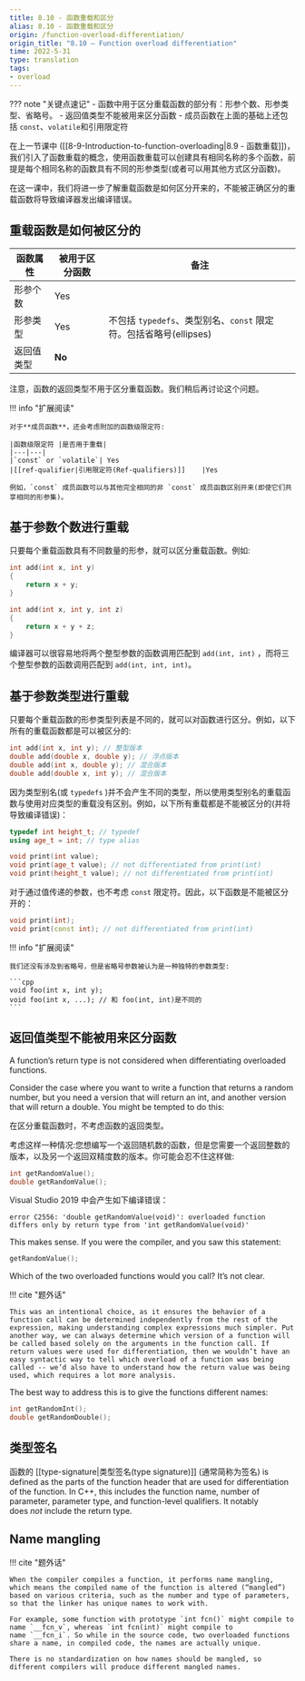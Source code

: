 ```yaml
---
title: 8.10 - 函数重载和区分
alias: 8.10 - 函数重载和区分
origin: /function-overload-differentiation/
origin_title: "8.10 — Function overload differentiation"
time: 2022-5-31
type: translation
tags:
- overload
---
```


??? note "关键点速记"
	- 函数中用于区分重载函数的部分有：形参个数、形参类型、省略号。
	- 返回值类型不能被用来区分函数
	- 成员函数在上面的基础上还包括 `const`、`volatile`和引用限定符

在上一节课中 ([[8-9-Introduction-to-function-overloading|8.9 - 函数重载]])， 我们引入了函数重载的概念，使用函数重载可以创建具有相同名称的多个函数，前提是每个相同名称的函数具有不同的形参类型(或者可以用其他方式区分函数)。

在这一课中，我们将进一步了解重载函数是如何区分开来的，不能被正确区分的重载函数将导致编译器发出编译错误。

## 重载函数是如何被区分的

|函数属性	|被用于区分函数	|备注|
|---|---|---|
|形参个数	|Yes	
|形参类型	|Yes	|不包括 `typedefs`、类型别名、`const` 限定符。包括省略号(ellipses)
|返回值类型	|**No**	

注意，函数的返回类型不用于区分重载函数。我们稍后再讨论这个问题。

!!! info "扩展阅读"

	对于**成员函数**，还会考虑附加的函数级限定符:
	
	|函数级限定符	|是否用于重载|
	|---|---|
	|`const` or `volatile`|	Yes
	|[[ref-qualifier|引用限定符(Ref-qualifiers)]]	|Yes
	
	例如，`const` 成员函数可以与其他完全相同的非 `const` 成员函数区别开来(即使它们共享相同的形参集)。


## 基于参数个数进行重载

只要每个重载函数具有不同数量的形参，就可以区分重载函数。例如:

```cpp
int add(int x, int y)
{
    return x + y;
}

int add(int x, int y, int z)
{
    return x + y + z;
}
```

编译器可以很容易地将两个整型参数的函数调用匹配到 `add(int, int)` ，而将三个整型参数的函数调用匹配到 `add(int, int, int)`。

## 基于参数类型进行重载

只要每个重载函数的形参类型列表是不同的，就可以对函数进行区分。例如，以下所有的重载函数都是可以被区分的:


```cpp
int add(int x, int y); // 整型版本
double add(double x, double y); // 浮点版本
double add(int x, double y); // 混合版本
double add(double x, int y); // 混合版本
```

因为类型别名(或 `typedefs` )并不会产生不同的类型，所以使用类型别名的重载函数与使用对应类型的重载没有区别。例如，以下所有重载都是不能被区分的(并将导致编译错误)：

```cpp
typedef int height_t; // typedef
using age_t = int; // type alias

void print(int value);
void print(age_t value); // not differentiated from print(int)
void print(height_t value); // not differentiated from print(int)
```

对于通过值传递的参数，也不考虑 `const` 限定符。因此，以下函数是不能被区分开的：

```cpp
void print(int);
void print(const int); // not differentiated from print(int)
```


!!! info "扩展阅读"

	我们还没有涉及到省略号，但是省略号参数被认为是一种独特的参数类型:

	```cpp
	void foo(int x, int y);
	void foo(int x, ...); // 和 foo(int, int)是不同的
	```

## 返回值类型不能被用来区分函数


A function’s return type is not considered when differentiating overloaded functions.

Consider the case where you want to write a function that returns a random number, but you need a version that will return an int, and another version that will return a double. You might be tempted to do this:

在区分重载函数时，不考虑函数的返回类型。

考虑这样一种情况:您想编写一个返回随机数的函数，但是您需要一个返回整数的版本，以及另一个返回双精度数的版本。你可能会忍不住这样做:

```cpp
int getRandomValue();
double getRandomValue();
```

Visual Studio 2019 中会产生如下编译错误：

```
error C2556: 'double getRandomValue(void)': overloaded function differs only by return type from 'int getRandomValue(void)'
```

This makes sense. If you were the compiler, and you saw this statement:

```cpp
getRandomValue();
```


Which of the two overloaded functions would you call? It’s not clear.

!!! cite "题外话"

    This was an intentional choice, as it ensures the behavior of a function call can be determined independently from the rest of the expression, making understanding complex expressions much simpler. Put another way, we can always determine which version of a function will be called based solely on the arguments in the function call. If return values were used for differentiation, then we wouldn’t have an easy syntactic way to tell which overload of a function was being called -- we’d also have to understand how the return value was being used, which requires a lot more analysis.

The best way to address this is to give the functions different names:

```cpp
int getRandomInt();
double getRandomDouble();
```


## 类型签名

函数的 [[type-signature|类型签名(type signature)]] (通常简称为签名) is defined as the parts of the function header that are used for differentiation of the function. In C++, this includes the function name, number of parameter, parameter type, and function-level qualifiers. It notably does _not_ include the return type.

## Name mangling

!!! cite "题外话"

    When the compiler compiles a function, it performs name mangling, which means the compiled name of the function is altered (“mangled”) based on various criteria, such as the number and type of parameters, so that the linker has unique names to work with.

	For example, some function with prototype `int fcn()` might compile to name `__fcn_v`, whereas `int fcn(int)` might compile to name `__fcn_i`. So while in the source code, two overloaded functions share a name, in compiled code, the names are actually unique.

	There is no standardization on how names should be mangled, so different compilers will produce different mangled names.